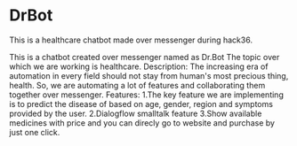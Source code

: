 # DrBot
This is a healthcare chatbot made over messenger during hack36.

This is a chatbot created over messenger named as Dr.Bot The topic over which we are working is healthcare. Description: The increasing era of automation in every field should not stay from human's most precious thing, health. So, we are automating a lot of features and collaborating them together over messenger. Features: 1.The key feature we are implementing is to predict the disease of based on age, gender, region and symptoms provided by the user. 2.Dialogflow smalltalk feature 3.Show available medicines with price and you can direcly go to website and purchase by just one click.


